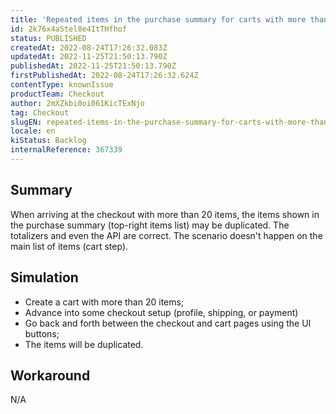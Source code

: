 ```yaml
---
title: 'Repeated items in the purchase summary for carts with more than 20 items'
id: 2k76x4aStel8e4ItTHfhof
status: PUBLISHED
createdAt: 2022-08-24T17:26:32.083Z
updatedAt: 2022-11-25T21:50:13.790Z
publishedAt: 2022-11-25T21:50:13.790Z
firstPublishedAt: 2022-08-24T17:26:32.624Z
contentType: knownIssue
productTeam: Checkout
author: 2mXZkbi0oi061KicTExNjo
tag: Checkout
slugEN: repeated-items-in-the-purchase-summary-for-carts-with-more-than-20-items
locale: en
kiStatus: Backlog
internalReference: 367339
---
```


## Summary


When arriving at the checkout with more than 20 items, the items shown in the purchase summary (top-right items list) may be duplicated. The totalizers and even the API are correct. The scenario doesn't happen on the main list of items (cart step).



## Simulation



- Create a cart with more than 20 items;
- Advance into some checkout setup (profile, shipping, or payment)
- Go back and forth between the checkout and cart pages using the UI buttons;
- The items will be duplicated.



## Workaround


N/A

